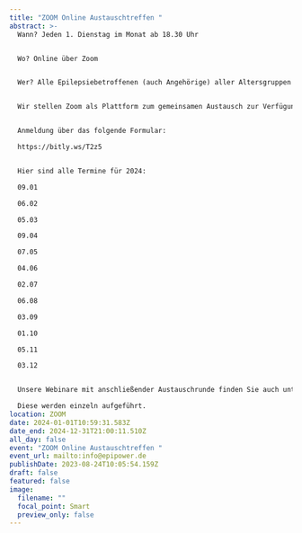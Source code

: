 ```yaml
---
title: "ZOOM Online Austauschtreffen "
abstract: >-
  Wann? Jeden 1. Dienstag im Monat ab 18.30 Uhr 


  Wo? Online über Zoom


  Wer? Alle Epilepsiebetroffenen (auch Angehörige) aller Altersgruppen


  Wir stellen Zoom als Plattform zum gemeinsamen Austausch zur Verfügung. Die Teilnehmer können in themenspezifische Breakoutsessions, um über alle verschiedenen Themen rund um Epilepsie, aber auch Privates zu diskutieren. Wir haben eine sehr lockere Atmosphäre und jeder kann kommen und gehen, wie und wann er Lust hat. 


  Anmeldung über das folgende Formular:

  https://bitly.ws/T2z5


  Hier sind alle Termine für 2024:

  09.01

  06.02

  05.03

  09.04

  07.05

  04.06

  02.07

  06.08

  03.09

  01.10

  05.11

  03.12


  Unsere Webinare mit anschließender Austauschrunde finden Sie auch unter Events. 

  Diese werden einzeln aufgeführt.
location: ZOOM
date: 2024-01-01T10:59:31.583Z
date_end: 2024-12-31T21:00:11.510Z
all_day: false
event: "ZOOM Online Austauschtreffen "
event_url: mailto:info@epipower.de
publishDate: 2023-08-24T10:05:54.159Z
draft: false
featured: false
image:
  filename: ""
  focal_point: Smart
  preview_only: false
---
```

